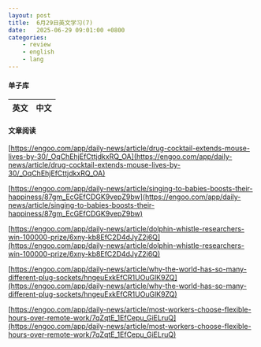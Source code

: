 ```yaml
---
layout: post
title:  6月29日英文学习(7)
date:   2025-06-29 09:01:00 +0800
categories: 
    - review
    - english
    - lang
---
```


#### 单子库

英文 | 中文
-- | --


#### 文章阅读

[https://engoo.com/app/daily-news/article/drug-cocktail-extends-mouse-lives-by-30/_OqChEhjEfCttjdkxRQ_OA](https://engoo.com/app/daily-news/article/drug-cocktail-extends-mouse-lives-by-30/_OqChEhjEfCttjdkxRQ_OA)

[https://engoo.com/app/daily-news/article/singing-to-babies-boosts-their-happiness/87gm_EcGEfCDGK9vepZ9bw](https://engoo.com/app/daily-news/article/singing-to-babies-boosts-their-happiness/87gm_EcGEfCDGK9vepZ9bw)

[https://engoo.com/app/daily-news/article/dolphin-whistle-researchers-win-100000-prize/6xny-kb8EfC2D4dJyZ2j6Q](https://engoo.com/app/daily-news/article/dolphin-whistle-researchers-win-100000-prize/6xny-kb8EfC2D4dJyZ2j6Q)

[https://engoo.com/app/daily-news/article/why-the-world-has-so-many-different-plug-sockets/hngeuExkEfCR1UOuGlK9ZQ](https://engoo.com/app/daily-news/article/why-the-world-has-so-many-different-plug-sockets/hngeuExkEfCR1UOuGlK9ZQ)

[https://engoo.com/app/daily-news/article/most-workers-choose-flexible-hours-over-remote-work/7qZqtE_1EfCepu_GiELruQ](https://engoo.com/app/daily-news/article/most-workers-choose-flexible-hours-over-remote-work/7qZqtE_1EfCepu_GiELruQ)
